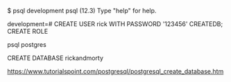 $ psql development
psql (12.3)
Type "help" for help.

development=# CREATE USER rick WITH PASSWORD '123456' CREATEDB;
CREATE ROLE


psql postgres

CREATE DATABASE rickandmorty

https://www.tutorialspoint.com/postgresql/postgresql_create_database.htm